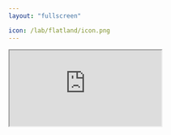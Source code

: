 ```yaml
---
layout: "fullscreen"

icon: /lab/flatland/icon.png
---
```


<iframe src="http://j4n-co.github.io/escaping-flatland/"></iframe>